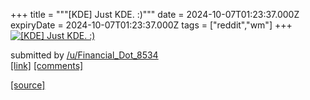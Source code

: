 +++
title = """[KDE] Just KDE. :)"""
date = 2024-10-07T01:23:37.000Z
expiryDate = 2024-10-07T01:23:37.000Z
tags = ["reddit","wm"]
+++
[![[KDE] Just KDE. :) ](https://preview.redd.it/xc7uvjctk8td1.png?width=640&crop=smart&auto=webp&s=4526fa541dbc7a27fea03adc5f08e5d5fbed3d17 "[KDE] Just KDE. :) ")](https://www.reddit.com/r/unixporn/comments/1fxw61x/kde_just_kde/)

submitted by [/u/Financial\_Dot\_8534](https://www.reddit.com/user/Financial_Dot_8534)  
[\[link\]](https://i.redd.it/xc7uvjctk8td1.png) [\[comments\]](https://www.reddit.com/r/unixporn/comments/1fxw61x/kde_just_kde/)

[[source]](https://www.reddit.com/r/unixporn/comments/1fxw61x/kde_just_kde/)
